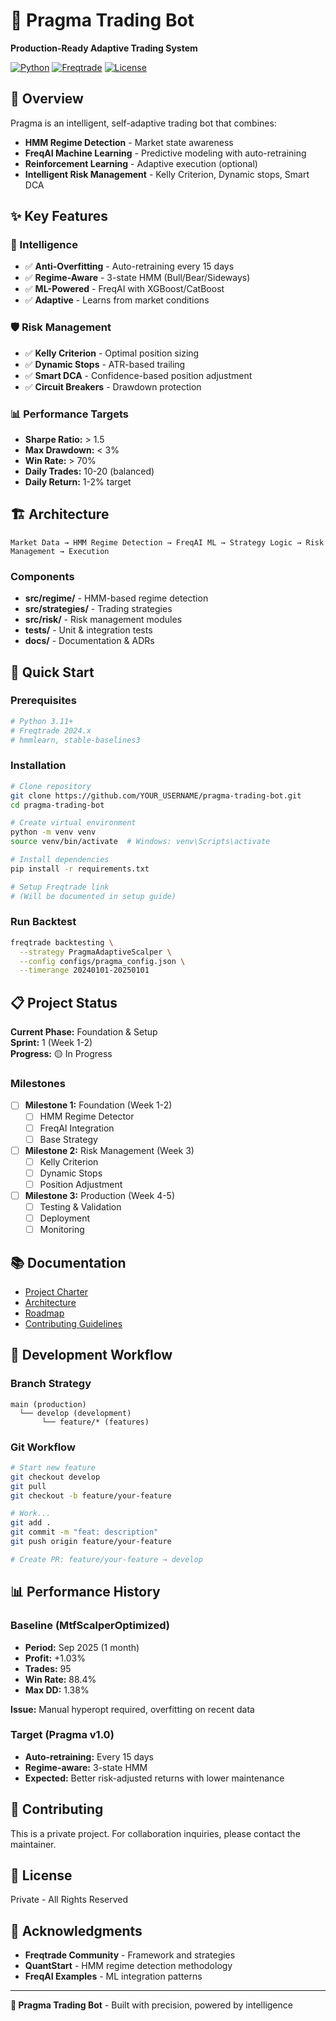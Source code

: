# 🤖 Pragma Trading Bot

**Production-Ready Adaptive Trading System**

[![Python](https://img.shields.io/badge/python-3.11+-blue.svg)](https://www.python.org/downloads/)
[![Freqtrade](https://img.shields.io/badge/freqtrade-2024.x-green.svg)](https://www.freqtrade.io/)
[![License](https://img.shields.io/badge/license-Private-red.svg)]()

## 🎯 Overview

Pragma is an intelligent, self-adaptive trading bot that combines:
- **HMM Regime Detection** - Market state awareness
- **FreqAI Machine Learning** - Predictive modeling with auto-retraining
- **Reinforcement Learning** - Adaptive execution (optional)
- **Intelligent Risk Management** - Kelly Criterion, Dynamic stops, Smart DCA

## ✨ Key Features

### 🧠 Intelligence
- ✅ **Anti-Overfitting** - Auto-retraining every 15 days
- ✅ **Regime-Aware** - 3-state HMM (Bull/Bear/Sideways)
- ✅ **ML-Powered** - FreqAI with XGBoost/CatBoost
- ✅ **Adaptive** - Learns from market conditions

### 🛡️ Risk Management
- ✅ **Kelly Criterion** - Optimal position sizing
- ✅ **Dynamic Stops** - ATR-based trailing
- ✅ **Smart DCA** - Confidence-based position adjustment
- ✅ **Circuit Breakers** - Drawdown protection

### 📊 Performance Targets
- **Sharpe Ratio:** > 1.5
- **Max Drawdown:** < 3%
- **Win Rate:** > 70%
- **Daily Trades:** 10-20 (balanced)
- **Daily Return:** 1-2% target

## 🏗️ Architecture

```
Market Data → HMM Regime Detection → FreqAI ML → Strategy Logic → Risk Management → Execution
```

### Components
- **src/regime/** - HMM-based regime detection
- **src/strategies/** - Trading strategies
- **src/risk/** - Risk management modules
- **tests/** - Unit & integration tests
- **docs/** - Documentation & ADRs

## 🚀 Quick Start

### Prerequisites
```bash
# Python 3.11+
# Freqtrade 2024.x
# hmmlearn, stable-baselines3
```

### Installation
```bash
# Clone repository
git clone https://github.com/YOUR_USERNAME/pragma-trading-bot.git
cd pragma-trading-bot

# Create virtual environment
python -m venv venv
source venv/bin/activate  # Windows: venv\Scripts\activate

# Install dependencies
pip install -r requirements.txt

# Setup Freqtrade link
# (Will be documented in setup guide)
```

### Run Backtest
```bash
freqtrade backtesting \
  --strategy PragmaAdaptiveScalper \
  --config configs/pragma_config.json \
  --timerange 20240101-20250101
```

## 📋 Project Status

**Current Phase:** Foundation & Setup  
**Sprint:** 1 (Week 1-2)  
**Progress:** 🟡 In Progress

### Milestones
- [ ] **Milestone 1:** Foundation (Week 1-2)
  - [ ] HMM Regime Detector
  - [ ] FreqAI Integration
  - [ ] Base Strategy
- [ ] **Milestone 2:** Risk Management (Week 3)
  - [ ] Kelly Criterion
  - [ ] Dynamic Stops
  - [ ] Position Adjustment
- [ ] **Milestone 3:** Production (Week 4-5)
  - [ ] Testing & Validation
  - [ ] Deployment
  - [ ] Monitoring

## 📚 Documentation

- [Project Charter](docs/PROJECT_CHARTER.md)
- [Architecture](docs/ARCHITECTURE.md)
- [Roadmap](docs/ROADMAP.md)
- [Contributing Guidelines](docs/CONTRIBUTING.md)

## 🔄 Development Workflow

### Branch Strategy
```
main (production)
  └── develop (development)
       └── feature/* (features)
```

### Git Workflow
```bash
# Start new feature
git checkout develop
git pull
git checkout -b feature/your-feature

# Work...
git add .
git commit -m "feat: description"
git push origin feature/your-feature

# Create PR: feature/your-feature → develop
```

## 📊 Performance History

### Baseline (MtfScalperOptimized)
- **Period:** Sep 2025 (1 month)
- **Profit:** +1.03%
- **Trades:** 95
- **Win Rate:** 88.4%
- **Max DD:** 1.38%

**Issue:** Manual hyperopt required, overfitting on recent data

### Target (Pragma v1.0)
- **Auto-retraining:** Every 15 days
- **Regime-aware:** 3-state HMM
- **Expected:** Better risk-adjusted returns with lower maintenance

## 🤝 Contributing

This is a private project. For collaboration inquiries, please contact the maintainer.

## 📄 License

Private - All Rights Reserved

## 🙏 Acknowledgments

- **Freqtrade Community** - Framework and strategies
- **QuantStart** - HMM regime detection methodology
- **FreqAI Examples** - ML integration patterns

---

**🚀 Pragma Trading Bot** - Built with precision, powered by intelligence
